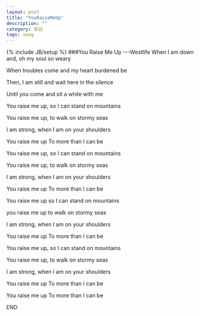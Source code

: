```yaml
---
layout: post
title: "YouRaiseMeUp"
description: ""
category: 杂记
tags: song
---
```

{% include JB/setup %}
###You Raise Me Up  ---Westlife
When I am down and, oh my soul
so weary

When troubles come and my heart
burdened be

Then, I am still and wait here in the
silence

Until you come and sit a while with 
me

You raise me up, so I can stand on
mountains

You raise me up, to walk on stormy
seas

I am strong, when I am on your 
shoulders

You raise me up To more than I 
can be

You raise me up, so I can stand on
mountains

You raise me up, to walk on stormy
seas

I am strong, when I am on your 
shoulders

You raise me up To more than I 
can be

You raise me up so I can stand on 
mountains

you raise me up to walk on stormy
seas

I am strong, when I am on your 
shoulders

You raise me up To more than I 
can be

You raise me up, so I can stand on
mountains

You raise me up, to walk on stormy
seas

I am strong, when I am on your 
shoulders

You raise me up To more than I 
can be

You raise me up To more than I 
can be

END
